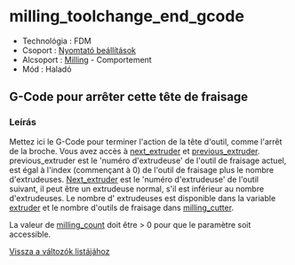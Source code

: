# milling\_toolchange\_end\_gcode

* Technológia : FDM
* Csoport : [Nyomtató beállítások](../../beallitasok/printer_settings.md)
* Alcsoport : [Milling](../../beallitasok/printer_settings.md#milling) - Comportement
* Mód : Haladó

## G-Code pour arrêter cette tête de fraisage

### Leírás

Mettez ici le G-Code pour terminer l'action de la tête d'outil, comme l'arrêt de la broche. Vous avez accès à [next\_extruder](next_extruder.md) et [previous\_extruder](previous_extruder.md). previous\_extruder est le 'numéro d'extrudeuse' de l'outil de fraisage actuel, est égal à l'index \(commençant à 0\) de l'outil de fraisage plus le nombre d'extrudeuses. [Next\_extruder](next_extruder.md) est le 'numéro d'extrudeuse' de l'outil suivant, il peut être un extrudeuse normal, s'il est inférieur au nombre d'extrudeuses. Le nombre d' extrudeuses est disponible dans la variable [extruder](extruder.md) et le nombre d'outils de fraisage dans [milling\_cutter](milling_cutter.md).

La valeur de [milling\_count](milling_count.md) doit être &gt; 0 pour que le paramètre soit accessible.

[Vissza a változók listájához](../../variable_list)

